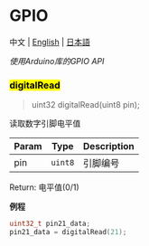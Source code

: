 # GPIO

中文 | [English](/en/api_reference/micropython/peripherals/api_gpio) | [日本語](/ja/api_reference/micropython/peripherals/api_gpio)

*使用Arduino库的GPIO API*

### <mark>digitalRead</mark>
> uint32 digitalRead(uint8 pin);

读取数字引脚电平值

| Param | Type | Description |
| --- | --- | --- |
| pin | <code>uint8</code> | 引脚编号 |

Return:
    电平值(0/1)

**例程**
```c++
uint32_t pin21_data;
pin21_data = digitalRead(21);
```